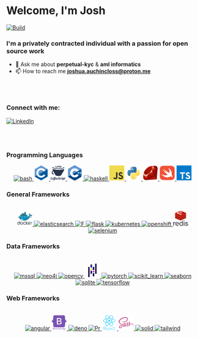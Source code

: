 # Welcome, I'm Josh
[![Build](https://github.com/joshua-auchincloss/joshua-auchincloss/actions/workflows/build-flow.yml/badge.svg)](https://github.com/joshua-auchincloss/joshua-auchincloss/actions/workflows/build-flow.yml)

<h3 align="left">
    I'm a privately contracted individual with a passion for open source work
</h3>

- 💬 Ask me about **perpetual-kyc** & **aml informatics** 
- 📫 How to reach me **joshua.auchincloss@proton.me**

<br>
<br>
<h3 align="left">Connect with me:</h3> <p align="left">
    <a href="{linkedin}" target="_blank" rel="noreferrer">
        <img width="40" alt="LinkedIn"
            src="https://upload.wikimedia.org/wikipedia/commons/thumb/f/f8/LinkedIn_icon_circle.svg/64px-LinkedIn_icon_circle.svg.png" />
    </a>
</p>
<br>
<br>
<h3 class="text-xl font-medium py-4">Programming Languages</h3>
<div align="center">
    <a target="_blank" rel="noreferrer" href="https://www.gnu.org/software/bash/">
        <img src="https://www.vectorlogo.zone/logos/gnu_bash/gnu_bash-icon.svg" alt="bash" width="40" height="40" />
    </a><a target="_blank" rel="noreferrer" href="https://www.cprogramming.com/">
        <img src="https://raw.githubusercontent.com/devicons/devicon/master/icons/c/c-original.svg" alt="c" width="40"
            height="40" /> </a><a target="_blank" rel="noreferrer" href="https://offeescript.org/">
        <img src="https://raw.githubusercontent.com/devicons/devicon/master/icons/coffeescript/coffeescript-original-wordmark.svg"
            alt="coffeescript" width="40" height="40" /> </a><a target="_blank" rel="noreferrer"
        href="https://www.w3schools.com/cpp/">
        <img src="https://raw.githubusercontent.com/devicons/devicon/master/icons/cplusplus/cplusplus-original.svg"
            alt="cplusplus" width="40" height="40" /> </a><a target="_blank" rel="noreferrer"
        href="https://www.haskell.org/">
        <img src="https://upload.wikimedia.org/wikipedia/commons/1/1c/Haskell-Logo.svg" alt="haskell" width="40"
            height="40" /> </a><a target="_blank" rel="noreferrer"
        href="https://developer.mozilla.org/en-US/docs/Web/JavaScript">
        <img src="https://raw.githubusercontent.com/devicons/devicon/master/icons/javascript/javascript-original.svg"
            alt="javascript" width="40" height="40" /> </a><a target="_blank" rel="noreferrer"
        href="https://www.python.org/">
        <img src="https://raw.githubusercontent.com/devicons/devicon/master/icons/python/python-original.svg"
            alt="python" width="40" height="40" /> </a><a target="_blank" rel="noreferrer"
        href="https://www.ruby-lang.org/en/">
        <img src="https://raw.githubusercontent.com/devicons/devicon/master/icons/ruby/ruby-original.svg" alt="ruby"
            width="40" height="40" /> </a><a target="_blank" rel="noreferrer" href="https://developer.apple.com/swift/">
        <img src="https://raw.githubusercontent.com/devicons/devicon/master/icons/swift/swift-original.svg" alt="swift"
            width="40" height="40" /> </a><a target="_blank" rel="noreferrer" href="https://www.typescriptlang.org/">
        <img src="https://raw.githubusercontent.com/devicons/devicon/master/icons/typescript/typescript-original.svg"
            alt="typescript" width="40" height="40" />
    </a>
</div>
<h3 class="text-xl font-medium py-4">General Frameworks</h3>
<br>
<div align="center">
    <a target="_blank" rel="noreferrer" href="https://www.docker.com/">
        <img src="https://raw.githubusercontent.com/devicons/devicon/master/icons/docker/docker-original-wordmark.svg"
            alt="docker" width="40" height="40" /> </a><a target="_blank" rel="noreferrer"
        href="https://www.elastic.co/">
        <img src="https://www.vectorlogo.zone/logos/elastic/elastic-icon.svg" alt="elasticsearch" width="40"
            height="40" /> </a><a target="_blank" rel="noreferrer" href="https://fastapi.tiangolo.com">
        <img src="https://jauchincloss.com/fastapi-1.svg" alt="F" width="40" height="40" style="font-color:white;"/> </a><a target="_blank" rel="noreferrer"
        href="https://flask.palletsprojects.com/">
        <img src="https://www.vectorlogo.zone/logos/pocoo_flask/pocoo_flask-icon.svg" alt="flask" width="40"
            height="40" /> </a><a target="_blank" rel="noreferrer" href="https://kubernetes.io/">
        <img src="https://www.vectorlogo.zone/logos/kubernetes/kubernetes-icon.svg" alt="kubernetes" width="40"
            height="40" /> </a><a target="_blank" rel="noreferrer" href="https://openshift.com">
        <img src="https://avatars.githubusercontent.com/u/792337?s=200&amp;v=4" alt="openshift" width="40"
            height="40" /> </a><a target="_blank" rel="noreferrer" href="https://redis.io/">
        <img src="https://raw.githubusercontent.com/devicons/devicon/master/icons/redis/redis-original-wordmark.svg"
            alt="redis" width="40" height="40" /> </a><a target="_blank" rel="noreferrer"
        href="https://www.selenium.dev/">
        <img src="https://raw.githubusercontent.com/detain/svg-logos/780f25886640cef088af994181646db2f6b1a3f8/svg/selenium-logo.svg"
            alt="selenium" width="40" height="40" />
    </a>
</div>
<h3 class="text-xl font-medium py-4">Data Frameworks</h3>
<br>
<div align="center">
    <a target="_blank" rel="noreferrer" href="https://www.microsoft.com/en-us/sql-server">
        <img src="https://www.svgrepo.com/show/303229/microsoft-sql-server-logo.svg" alt="mssql" width="40"
            height="40" /> </a><a target="_blank" rel="noreferrer" href="https://neo4j.com">
        <img src="https://neo4j.com/wp-content/themes/neo4jweb/v2-templates/brand/assets/logo-section-6.svg" alt="neo4j"
            width="40" height="40" /> </a><a target="_blank" rel="noreferrer" href="https://opencv.org/">
        <img src="https://www.vectorlogo.zone/logos/opencv/opencv-icon.svg" alt="opencv" width="40" height="40" />
    </a><a target="_blank" rel="noreferrer" href="https://pandas.pydata.org/">
        <img src="https://raw.githubusercontent.com/devicons/devicon/2ae2a900d2f041da66e950e4d48052658d850630/icons/pandas/pandas-original.svg"
            alt="pandas" width="40" height="40" /> </a><a target="_blank" rel="noreferrer" href="https://pytorch.org/">
        <img src="https://www.vectorlogo.zone/logos/pytorch/pytorch-icon.svg" alt="pytorch" width="40" height="40" />
    </a><a target="_blank" rel="noreferrer" href="https://scikit-learn.org/">
        <img src="https://upload.wikimedia.org/wikipedia/commons/0/05/Scikit_learn_logo_small.svg" alt="scikit_learn"
            width="40" height="40" /> </a><a target="_blank" rel="noreferrer" href="https://seaborn.pydata.org/">
        <img src="https://seaborn.pydata.org/_images/logo-mark-lightbg.svg" alt="seaborn" width="40" height="40" />
    </a><a target="_blank" rel="noreferrer" href="https://www.sqlite.org/">
        <img src="https://www.vectorlogo.zone/logos/sqlite/sqlite-icon.svg" alt="sqlite" width="40" height="40" />
    </a><a target="_blank" rel="noreferrer" href="https://www.tensorflow.org/">
        <img src="https://www.vectorlogo.zone/logos/tensorflow/tensorflow-icon.svg" alt="tensorflow" width="40"
            height="40" />
    </a>
</div>
<h3 class="text-xl font-medium py-4">Web Frameworks</h3>
<br>
<div align="center">
    <a target="_blank" rel="noreferrer" href="https://angular.io/">
        <img src="https://angular.io/assets/images/logos/angular/angular.svg" alt="angular" width="40" height="40" />
    </a><a target="_blank" rel="noreferrer" href="https://getbootstrap.com/">
        <img src="https://raw.githubusercontent.com/devicons/devicon/master/icons/bootstrap/bootstrap-plain-wordmark.svg"
            alt="bootstrap" width="40" height="40" /> </a><a target="_blank" rel="noreferrer" href="https://deno.land">
        <img src="https://deno.land/logo.svg?__frsh_c=1n1ab050b6dg" alt="deno" width="40" height="40" /> </a><a
        target="_blank" rel="noreferrer" href="https://preactjs.com">
        <img src="https://jauchincloss.com/preact.svg" alt="Pr" width="40" height="40" style="font-color:white;"/> </a><a target="_blank" rel="noreferrer"
        href="https://reactjs.org/">
        <img src="https://raw.githubusercontent.com/devicons/devicon/master/icons/react/react-original-wordmark.svg"
            alt="react" width="40" height="40" /> </a><a target="_blank" rel="noreferrer" href="https://sass-lang.com/">
        <img src="https://raw.githubusercontent.com/devicons/devicon/master/icons/sass/sass-original.svg" alt="sass"
            width="40" height="40" /> </a><a target="_blank" rel="noreferrer" href="https://solidjs.com/">
        <img src="https://solidjs.com/assets/logo.123b04bc.svg" alt="solid" width="40" height="40" /> </a><a
        target="_blank" rel="noreferrer" href="https://tailwindcss.com/">
        <img src="https://www.vectorlogo.zone/logos/tailwindcss/tailwindcss-icon.svg" alt="tailwind" width="40"
            height="40" />
    </a>
</div>
